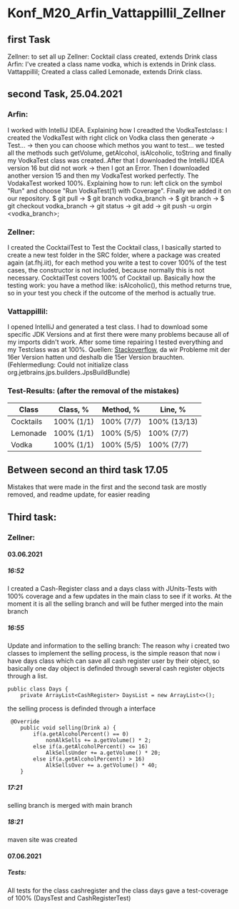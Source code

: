 # Konf_M20_Arfin_Vattappillil_Zellner

## first Task
Zellner: to set all up
Zellner: Cocktail class created, extends Drink class
Arfin: I've created a class name vodka, which is extends in Drink class. 
Vattappillil; Created a class called Lemonade, extends Drink class. 

## second Task, 25.04.2021
### Arfin:
I worked with IntelliJ IDEA. Explaining how I creadted  the VodkaTestclass: I created the VodkaTest with right click on Vodka class then generate -> Test... -> then you can choose which methos you want to test... we tested all the methods such getVolume, getAlcohol, isAlcoholic, toString and finally my VodkaTest class was created..After that I downloaded the IntelliJ IDEA version 16 but did not work -> then I got an Error. Then I downloaded another version 15 and then my VodkaTest worked perfectly. The VodakaTest worked 100%. Explaining how to run: left click on the symbol "Run" and choose "Run VodkaTest(1) with Coverage". Finally we added it on our repository. $ git pull -> $ git branch vodka_branch -> $ git branch -> $ git checkout vodka_branch -> git status -> git add -> git push -u orgin <vodka_branch>; 
### Zellner:
I created the CocktailTest to Test the Cocktail class, I basically started to create a new test folder in the SRC folder, where a package was created again (at.fhj.iit), for each method you write a test to cover 100% of the test cases, the constructor is not included, because normally this is not necessary. CocktailTest covers 100% of Cocktail up. Basically how the testing work:
you have a method like: isAlcoholic(), this method returns true, so in your test you check if the outcome of the merhod is actually true.
### Vattappillil:
I opened IntelliJ and generated a test class. I had to download some specific JDK Versions and at first there were many problems because all of my imports didn't work. After some time repairing I tested everything and my Testclass was at 100%. 
Quellen: [Stackoverflow](https://stackoverflow.com/), da wir Probleme mit der 16er Version hatten und deshalb die 15er Version brauchten. (Fehlermedlung: Could not initialize class org.jetbrains.jps.builders.JpsBuildBundle)
### Test-Results: (after the removal of the mistakes)
|Class     | Class, %   | Method, %  | Line, %      |
|----------|------------|------------|--------------|
|Cocktails | 100% (1/1) | 100% (7/7) | 100% (13/13) | 
|Lemonade	 | 100% (1/1) | 100% (5/5) | 100% (7/7)   |
|Vodka	   | 100% (1/1) | 100% (5/5) | 100% (7/7)   |

## Between second an third task 17.05
Mistakes that were made in the first and the second task are mostly removed, and readme update, for easier reading

## Third task:
### Zellner:
#### 03.06.2021 
##### 16:52
I created a Cash-Register class and a days class with JUnits-Tests with 100% coverage and a few updates in the main class to see if it works. At the moment it is all the selling branch and will be futher merged into the main branch
##### 16:55
Update and information to the selling branch:
The reason why i created two classes to implement the selling process, is the simple reason that now i have days class which can save all cash register user by their object, so basically one day object is definded through several cash register objects through a list.
```
public class Days {
    private ArrayList<CashRegister> DaysList = new ArrayList<>();
```
the selling process is definded through a interface
```
 @Override
    public void selling(Drink a) {
        if(a.getAlcoholPercent() == 0)
            nonAlkSells += a.getVolume() * 2;
        else if(a.getAlcoholPercent() <= 16)
            AlkSellsUnder += a.getVolume() * 20;
        else if(a.getAlcoholPercent() > 16)
            AlkSellsOver += a.getVolume() * 40;
    }
```
##### 17:21
selling branch is merged with main branch
##### 18:21
maven site was created
#### 07.06.2021
##### Tests:
All tests for the class cashregister and the class days gave a test-coverage of 100% (DaysTest and CashRegisterTest)
